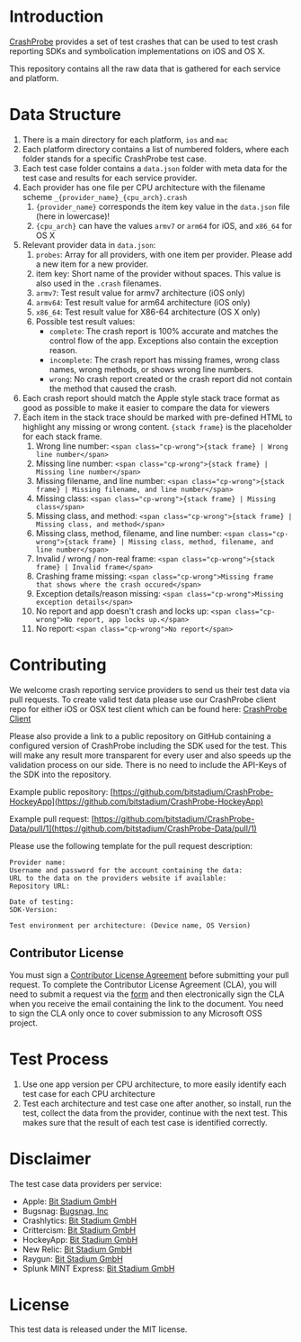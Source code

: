 # Introduction

[CrashProbe](http://crashprobe.com/) provides a set of test crashes that can be used to test crash reporting SDKs and symbolication implementations on iOS and OS X.

This repository contains all the raw data that is gathered for each service and platform.

# Data Structure

1. There is a main directory for each platform, `ios` and `mac`
2. Each platform directory contains a list of numbered folders, where each folder stands for a specific CrashProbe test case.
3. Each test case folder contains a `data.json` folder with meta data for the test case and results for each service provider.
4. Each provider has one file per CPU architecture with the filename scheme `_{provider_name}_{cpu_arch}.crash`
	1. `{provider_name}` corresponds the item key value in the `data.json` file (here in lowercase)!
	2. `{cpu_arch}` can have the values `armv7` or `arm64` for iOS, and `x86_64` for OS X
5. Relevant provider data in `data.json`:
	1. `probes`: Array for all providers, with one item per provider. Please add a new item for a new provider.
	2. item key: Short name of the provider without spaces. This value is also used in the `.crash` filenames.
	3. `armv7`: Test result value for armv7 architecture (iOS only)
	4. `armv64`: Test result value for arm64 architecture (iOS only)
	5. `x86_64`: Test result value for X86-64 architecture (OS X only)
	6. Possible test result values:
		- `complete`: The crash report is 100% accurate and matches the control flow of the app. Exceptions also contain the exception reason.
		- `incomplete`: The crash report has missing frames, wrong class names, wrong methods, or shows wrong line numbers.
		- `wrong`: No crash report created or the crash report did not contain the method that caused the crash.
6. Each crash report should match the Apple style stack trace format as good as possible to make it easier to compare the data for viewers
7. Each item in the stack trace should be marked with pre-defined HTML to highlight any missing or wrong content. `{stack frame}` is the placeholder for each stack frame.
	1. Wrong line number: `<span class="cp-wrong">{stack frame} | Wrong line number</span>`
	2. Missing line number: `<span class="cp-wrong">{stack frame} | Missing line number</span>`
	3. Missing filename, and line number: `<span class="cp-wrong">{stack frame} | Missing filename, and line number</span>`
	4. Missing class: `<span class="cp-wrong">{stack frame} | Missing class</span>`
	5. Missing class, and method: `<span class="cp-wrong">{stack frame} | Missing class, and method</span>`
	6. Missing class, method, filename, and line number: `<span class="cp-wrong">{stack frame} | Missing class, method, filename, and line number</span>`
	7. Invalid / wrong / non-real frame: `<span class="cp-wrong">{stack frame} | Invalid frame</span>`
	8. Crashing frame missing: `<span class="cp-wrong">Missing frame that shows where the crash occured</span>`
	9. Exception details/reason missing: `<span class="cp-wrong">Missing exception details</span>`
	10. No report and app doesn't crash and locks up: `<span class="cp-wrong">No report, app locks up.</span>`
	11. No report: `<span class="cp-wrong">No report</span>`

# Contributing

We welcome crash reporting service providers to send us their test data via pull requests. To create valid test data please use our CrashProbe client repo for either iOS or OSX test client which can be found here: [CrashProbe Client](https://github.com/bitstadium/CrashProbe)

Please also provide a link to a public repository on GitHub containing a configured version of CrashProbe including the SDK used for the test. This will make any result more transparent for every user and also speeds up the validation process on our side. There is no need to include the API-Keys of the SDK into the repository.

Example public repository: [https://github.com/bitstadium/CrashProbe-HockeyApp](https://github.com/bitstadium/CrashProbe-HockeyApp)

Example pull request: [https://github.com/bitstadium/CrashProbe-Data/pull/1](https://github.com/bitstadium/CrashProbe-Data/pull/1)

Please use the following template for the pull request description:

```
Provider name:
Username and password for the account containing the data:
URL to the data on the providers website if available:
Repository URL:

Date of testing:
SDK-Version:

Test environment per architecture: (Device name, OS Version)
```

## Contributor License

You must sign a [Contributor License Agreement](https://cla.microsoft.com/) before submitting your pull request. To complete the Contributor License Agreement (CLA), you will need to submit a request via the [form](https://cla.microsoft.com/) and then electronically sign the CLA when you receive the email containing the link to the document. You need to sign the CLA only once to cover submission to any Microsoft OSS project. 

# Test Process

1. Use one app version per CPU architecture, to more easily identify each test case for each CPU architecture
2. Test each architecture and test case one after another, so install, run the test, collect the data from the provider, continue with the next test. This makes sure that the result of each test case is identified correctly.


# Disclaimer

The test case data providers per service:

- Apple: [Bit Stadium GmbH](http://hockeyapp.net/)
- Bugsnag: [Bugsnag, Inc](https://bugsnag.com)
- Crashlytics: [Bit Stadium GmbH](http://hockeyapp.net/)
- Crittercism: [Bit Stadium GmbH](http://hockeyapp.net/)
- HockeyApp: [Bit Stadium GmbH](http://hockeyapp.net/)
- New Relic: [Bit Stadium GmbH](http://hockeyapp.net/)
- Raygun: [Bit Stadium GmbH](http://hockeyapp.net/)
- Splunk MINT Express: [Bit Stadium GmbH](http://hockeyapp.net/)

# License

This test data is released under the MIT license.
